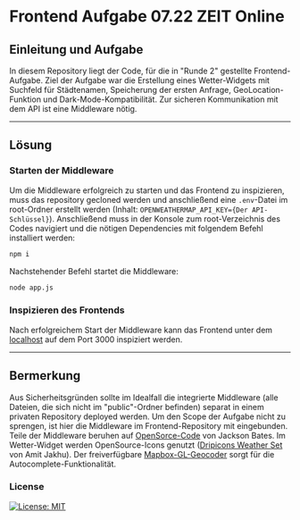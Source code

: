 # Frontend Aufgabe 07.22 ZEIT Online

## Einleitung und Aufgabe

In diesem Repository liegt der Code, für die in "Runde 2" gestellte Frontend-Aufgabe. Ziel der Aufgabe war die Erstellung eines Wetter-Widgets mit Suchfeld für Städtenamen, Speicherung der ersten Anfrage, GeoLocation-Funktion und Dark-Mode-Kompatibilität. Zur sicheren Kommunikation mit dem API ist eine Middleware nötig.

---

## Lösung

### Starten der Middleware

Um die Middleware erfolgreich zu starten und das Frontend zu inspizieren, muss das repository gecloned werden und anschließend eine `.env`-Datei im root-Ordner erstellt werden (Inhalt: `OPENWEATHERMAP_API_KEY={Der API-Schlüssel}`). Anschließend muss in der Konsole zum root-Verzeichnis des Codes navigiert und die nötigen Dependencies mit folgendem Befehl installiert werden:

```bash
npm i
```

Nachstehender Befehl startet die Middleware:

```bash
node app.js
```

### Inspizieren des Frontends

Nach erfolgreichem Start der Middleware kann das Frontend unter dem [localhost](http://localhost:3000/) auf dem Port 3000 inspiziert werden.

---

## Bermerkung

Aus Sicherheitsgründen sollte im Idealfall die integrierte Middleware (alle Dateien, die sich nicht im "public"-Ordner befinden) separat in einem privaten Repository deployed werden. Um den Scope der Aufgabe nicht zu sprengen, ist hier die Middleware im Frontend-Repository mit eingebunden. Teile der Middleware beruhen auf [OpenSorce-Code](https://github.com/JacksonBates/example-goodreads-api-relay) von Jackson Bates. Im Wetter-Widget werden OpenSource-Icons genutzt ([Dripicons Weather Set](http://demo.amitjakhu.com/dripicons-weather/) von Amit Jakhu). Der freiverfügbare [Mapbox-GL-Geocoder](https://github.com/mapbox/mapbox-gl-geocoder) sorgt für die Autocomplete-Funktionalität.

### License

[![License: MIT](https://img.shields.io/badge/License-MIT-yellow.svg)](https://opensource.org/licenses/MIT)
